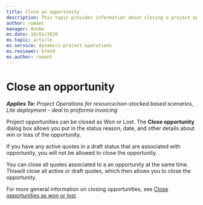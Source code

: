```yaml
---
title: Close an opportunity
description: This topic provides information about closing a project opportunity.
author: rumant
manager: Annbe
ms.date: 10/01/2020
ms.topic: article
ms.service: dynamics-project-operations
ms.reviewer: kfend 
ms.author: rumant
---
```


# Close an opportunity

_**Applies To:** Project Operations for resource/non-stocked based scenarios, Lite deployment - deal to proforma invoicing_

Project opportunities can be closed as Won or Lost. The **Close opportunity** dialog box allows you put in the status reason, date, and other details about win or loss of the opportunity.

If you have any active quotes in a draft status that are associated with opportunity, you will not be allowed to close the opportunity.

You can close all quotes associated to a an opportunity at the same time. Thiswill close all active or draft quotes, which then allows you to close the opportunity.

For more general information on closing opportunities, see [Close opportunities as won or lost](https://docs.microsoft.com/en-us/dynamics365/sales-enterprise/close-opportunity-won-lost-sales).

